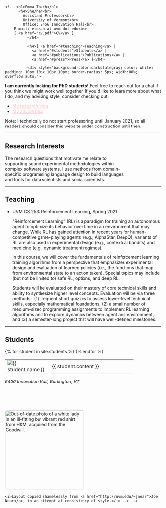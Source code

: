     <!-- <h1>Emma Tosch</h1>
          <h4>She/her<br>
            Assistant Professor<br>
            University of Vermont<br>
            Office: E456 Innovation Hall<br>
        E-mail: etosch at uvm dot edu<br>
        [ <a href="cv.pdf">CV</a> ]
              </h4>

              <h4>[ <a href="#teaching">Teaching</a> |
                <a href="#students">Students</a> |
                <a href="#publications">Publications</a> |
                <a href="#press">Press</a> ]</h4>  

              <div style="background-color:darkslategray; color: white; padding: 10px 10px 10px 10px; border-radius: 5px; width:80%; overflow:auto;">
<b>I am currently looking for PhD students!</b> Feel free to reach out for a chat if you think we might work well together. If you'd like to learn more about what I do, and my advising style, consider checking out:
  <ul>
    <li><a href="http://research.emmatosch.com" style="color:pink">My research blog</a> </li>
    <li><a href="http://advice.emmatosch.com" style="color:pink">My advice blog</a></li>
  </ul> 
		  Note: I technically do not start professoring until January 2021, so all readers should consider this website under construction until then.
  </div>
<hr>

<h2>Research Interests</h2>

 <p style="width:80%">The research questions that motivate me relate to supporting sound experimental methodologies within complex software systems. I use methods from domain-specific programming language design to build languages and tools for data scientists and social scientists.</p>

<hr>

<a name="teaching"><h2>Teaching</h2></a>

<ul>
  <li>UVM CS 253: Reinforcement Learning, Spring 2021</li>
  <p>"Reinforcement Learning” (RL) is a paradigm for training an autonomous agent to optimize its behavior over time in an environment that may change. While RL has gained attention in recent years for human-competitive game-playing agents  (e.g., AlphaStar, DeepQ), variants of RL are also used in experimental design (e.g., contextual bandits) and medicine (e.g., dynamic treatment regimes).</p>
  <p>In this course, we will cover the fundamentals of reinforcement learning training algorithms from a perspective that emphasizes experimental design and evaluation of learned policies (i.e., the functions that map from environmental state to an action taken). Special topics may include (but not be limited to) safe RL, options, and deep RL.</p>
  <p>Students will be evaluated on their mastery of core technical skills and ability to synthesize higher level concepts. Evaluation will be via three methods:  (1) frequent short quizzes to assess lower-level technical skills, especially mathematical foundations, (2) a small number of medium-sized programming assignments to implement RL learning algorithms and to explore dynamics between agent and environment, and (3) a semester-long project that will have well-defined milestones. </p>
</ul>
<hr>

<a name="students"><h2>Students</h2></a>
<table>
{% for student in site.students %}
  <tr>
    <td width="128px"><img alt="{{ student.name }}" src="assets/images/{{ student.photo }}"></td><td width="256px">{{ student.content }}</td>
  </tr>
{% endfor %}
</table>



<address>
E456 Innovation Hall,
Burlington, VT
</address>

<br>


<br>
	  </td>
	  <td align="right" valign="top">
<br><br><br>
	    <img src="tosch.jpg" style="width:256px; border-radius: 5px; border-width: 3px; border-color: black;" alt="Out-of-date photo of a white lady in an ill-fitting but vibrant red shirt from H&M, acquired from the Goodwill.">
	  </td>
	</tr>
    </table>

    <i>Layout copied shamelessly from <a href="http://uvm.edu/~jnear">Joe Near</a>, in an attempt at consistency of style.</i> --> -->
